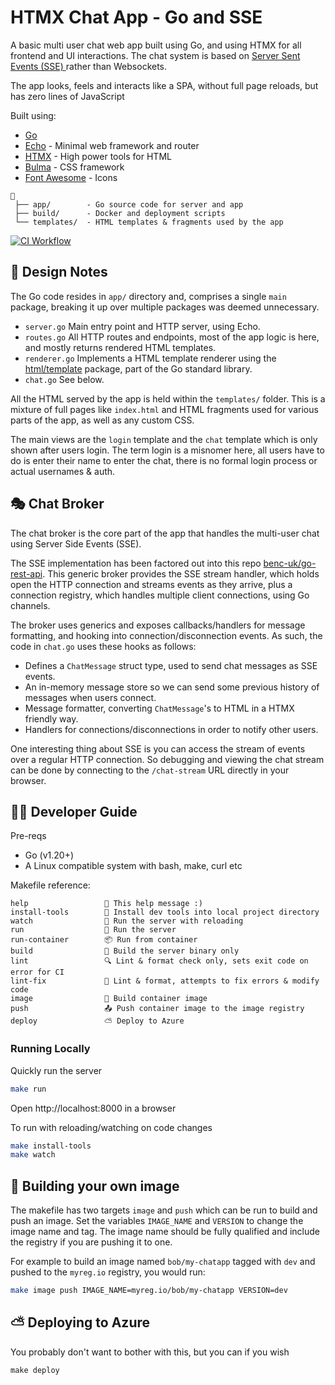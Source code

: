 # HTMX Chat App - Go and SSE

A basic multi user chat web app built using Go, and using HTMX for all frontend and UI interactions. The chat system is based on [Server Sent Events (SSE) ](https://developer.mozilla.org/en-US/docs/Web/API/Server-sent_events/Using_server-sent_events) rather than Websockets.

The app looks, feels and interacts like a SPA, without full page reloads, but has zero lines of JavaScript

Built using:

- [Go](https://go.dev/)
- [Echo](https://echo.labstack.com/) - Minimal web framework and router
- [HTMX](https://htmx.org/) - High power tools for HTML
- [Bulma](https://bulma.io/) - CSS framework
- [Font Awesome](https://fontawesome.com/) - Icons

```
📂
 ├── app/        - Go source code for server and app
 ├── build/      - Docker and deployment scripts
 └── templates/  - HTML templates & fragments used by the app
```

[![CI Workflow](https://github.com/benc-uk/htmx-go-chat/actions/workflows/ci-workflow.yaml/badge.svg)](https://github.com/benc-uk/htmx-go-chat/actions/workflows/ci-workflow.yaml)

## 📝 Design Notes

The Go code resides in `app/` directory and, comprises a single `main` package, breaking it up over multiple packages was deemed unnecessary.

- `server.go` Main entry point and HTTP server, using Echo.
- `routes.go` All HTTP routes and endpoints, most of the app logic is here, and mostly returns rendered HTML templates.
- `renderer.go` Implements a HTML template renderer using the [html/template](https://pkg.go.dev/html/template) package, part of the Go standard library.
- `chat.go` See below.

All the HTML served by the app is held within the `templates/` folder. This is a mixture of full pages like `index.html` and HTML fragments used for various parts of the app, as well as any custom CSS.

The main views are the `login` template and the `chat` template which is only shown after users login. The term login is a misnomer here, all users have to do is enter their name to enter the chat, there is no formal login process or actual usernames & auth.

## 🎭 Chat Broker

The chat broker is the core part of the app that handles the multi-user chat using Server Side Events (SSE).

The SSE implementation has been factored out into this repo [benc-uk/go-rest-api](https://github.com/benc-uk/go-rest-api). This generic broker provides the SSE stream handler, which holds open the HTTP connection and streams events as they arrive, plus a connection registry, which handles multiple client connections, using Go channels. 

The broker uses generics and exposes callbacks/handlers for message formatting, and hooking into connection/disconnection events. As such, the code in `chat.go` uses these hooks as follows:

- Defines a `ChatMessage` struct type, used to send chat messages as SSE events.
- An in-memory message store so we can send some previous history of messages when users connect.
- Message formatter, converting `ChatMessage`'s to HTML in a HTMX friendly way.
- Handlers for connections/disconnections in order to notify other users.

One interesting thing about SSE is you can access the stream of events over a regular HTTP connection. So debugging and viewing the chat stream can be done by connecting to the `/chat-stream` URL directly in your browser.

## 🧑‍💻 Developer Guide

Pre-reqs

- Go (v1.20+)
- A Linux compatible system with bash, make, curl etc

Makefile reference:

```text
help                 💬 This help message :)
install-tools        🔧 Install dev tools into local project directory
watch                👀 Run the server with reloading
run                  🚀 Run the server
run-container        📦 Run from container
build                🔨 Build the server binary only
lint                 🔍 Lint & format check only, sets exit code on error for CI
lint-fix             📝 Lint & format, attempts to fix errors & modify code
image                🐳 Build container image
push                 📤 Push container image to the image registry
deploy               ⛅ Deploy to Azure
```

### Running Locally

Quickly run the server

```bash
make run
```

Open http://localhost:8000 in a browser

To run with reloading/watching on code changes

```bash
make install-tools
make watch
```

## 🐋 Building your own image

The makefile has two targets `image` and `push` which can be run to build and push an image. Set the variables `IMAGE_NAME` and `VERSION` to change the image name and tag. The image name should be fully qualified and include the registry if you are pushing it to one.

For example to build an image named `bob/my-chatapp` tagged with `dev` and pushed to the `myreg.io` registry, you would run:

```bash
make image push IMAGE_NAME=myreg.io/bob/my-chatapp VERSION=dev 
```

## ⛅ Deploying to Azure

You probably don't want to bother with this, but you can if you wish

```
make deploy
```